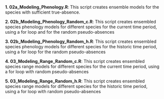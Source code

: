 **1. 02a_Modeling_Phenology.R**: This script creates ensemble models for the species with sufficient true-absence.

**2. 02b_Modeling_Phenology_Random_c.R**: This script creates ensembled species phenology models for different species for the current time period, using a for loop and for the random pseudo-absences 

**3. 02b_Modeling_Phenology_Random_h.R**: This script creates ensembled species phenology models for different species for the historic time period, using a for loop for the random pseudo-absences 

**4. 03_Modeling_Range_Random_c.R**: This script creates ensembled species range models for different species for the current time period, using a for loop with random pseudo-absences 

**5. 03_Modeling_Range_Random_h.R**: This script creates ensembled species range models for different species for the historic time period, using a for loop with random pseudo-absences
